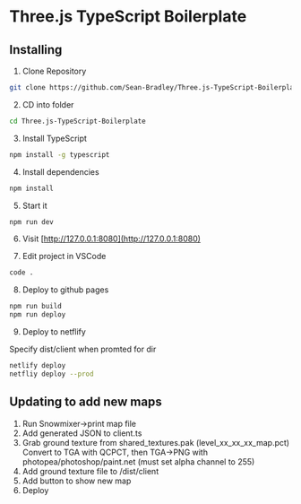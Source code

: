 # Three.js TypeScript Boilerplate

## Installing

1. Clone Repository

```bash
git clone https://github.com/Sean-Bradley/Three.js-TypeScript-Boilerplate.git
```

2. CD into folder

```bash
cd Three.js-TypeScript-Boilerplate
```

3. Install TypeScript

```bash
npm install -g typescript
```

4. Install dependencies

```bash
npm install
```

5. Start it

```bash
npm run dev
```

6. Visit [http://127.0.0.1:8080](http://127.0.0.1:8080)


7. Edit project in VSCode

```bash
code .
```
8. Deploy to github pages
```bash
npm run build
npm run deploy
```

9. Deploy to netflify

Specify dist/client when promted for dir
```bash
netlify deploy
netfliy deploy --prod
```


## Updating to add new maps
1. Run Snowmixer->print map file
2. Add generated JSON to client.ts
3. Grab ground texture from shared_textures.pak (level_xx_xx_xx_map.pct)
    Convert to TGA with QCPCT, then TGA->PNG with photopea/photoshop/paint.net (must set alpha channel to 255)
4. Add ground texture file to /dist/client
5. Add button to show new map
6. Deploy
